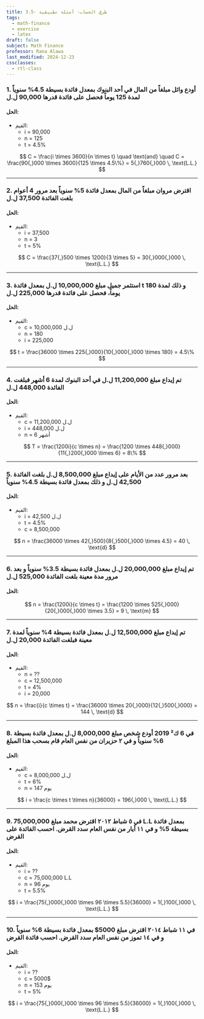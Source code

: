 ```yaml
---
title: 3.5- طرق الحساب- أمثلة تطبيقية
tags:
  - math-finance
  - exercise
  - latex
draft: false
subject: Math Finance
professor: Rana Alawa
last_modified: 2024-12-23
cssclasses:
  - rtl-class
---
```

### 1. أودع وائل مبلغاً من المال في أحد البنوك بمعدل فائدة بسيطة 4.5% سنوياً لمدة 125 يوماً فحصل على فائدة قدرها 90,000 ل.ل
#### الحل:
- القيم:
  - i = 90,000
  - n = 125
  - t = 4.5%

$$
C = \frac{i \times 3600}{n \times t} \quad \text{and} \quad C = \frac{90{,}000 \times 3600}{125 \times 4.5\%} = 5{,}760{,}000 \, \text{L.L.}
$$

---

### 2. اقترض مروان مبلغاً من المال بمعدل فائدة 5% سنوياً بعد مرور 4 أعوام بلغت الفائدة 37,500 ل.ل
#### الحل:
- القيم:
  - i = 37,500
  - n = 3
  - t = 5%

$$
C = \frac{37{,}500 \times 1200}{3 \times 5} = 30{,}000{,}000 \, \text{L.L.}
$$

---

### 3. استثمر جميل مبلغ 10,000,000 ل.ل بمعدل فائدة t و ذلك لمدة 180 يوماً، فحصل على فائدة قدرها 225,000 ل.ل
#### الحل:
- القيم:
  - c = 10,000,000 ل.ل
  - n = 180
  - i = 225,000

$$
t = \frac{36000 \times 225{,}000}{10{,}000{,}000 \times 180} = 4.5\%
$$

---

### 4. تم إيداع مبلغ 11,200,000 ل.ل في أحد البنوك لمدة 6 أشهر فبلغت الفائدة 448,000 ل.ل
#### الحل:
- القيم:
  - c = 11,200,000 ل.ل
  - i = 448,000 ل.ل
  - n = 6 أشهر

$$
T = \frac{1200i}{c \times n} = \frac{1200 \times 448{,}000}{11{,}200{,}000 \times 6} = 8\%
$$

---

### 5. بعد مرور عدد من الأيام على إيداع مبلغ 8,500,000 ل.ل بلغت الفائدة 42,500 ل.ل و ذلك بمعدل فائدة بسيطة 4.5% سنوياً
#### الحل:
- القيم:
  - i = 42,500 ل.ل
  - t = 4.5%
  - c = 8,500,000

$$
n = \frac{36000 \times 42{,}500}{8{,}500{,}000 \times 4.5} = 40 \, \text{d}
$$

---

### 6. تم إيداع مبلغ 20,000,000 ل.ل بمعدل فائدة بسيطة 3.5% سنوياً و بعد مرور مدة معينة بلغت الفائدة 525,000 ل.ل
#### الحل:
$$
n = \frac{1200i}{c \times t} = \frac{1200 \times 525{,}000}{20{,}000{,}000 \times 3.5} = 9 \, \text{m}
$$

---

### 7. تم إيداع مبلغ 12,500,000 ل.ل بمعدل فائدة بسيطة 4% سنوياً لمدة معينة فبلغت الفائدة 20,000 ل.ل
#### الحل:
- القيم:
  - n = ??
  - c = 12,500,000
  - t = 4%
  - i = 20,000

$$
n = \frac{i}{c \times t} = \frac{36000 \times 20{,}000}{12{,}500{,}000} = 144 \, \text{d}
$$

---

### 8. في 6 ك² 2019 أودع شخص مبلغ 8,000,000 ل.ل بمعدل فائدة بسيطة 6% سنوياً و في ٢ حزيران من نفس العام قام بسحب هذا المبلغ
#### الحل:
- القيم:
  - c = 8,000,000 ل.ل
  - t = 6%
  - n = 147 يوم

$$
i = \frac{c \times t \times n}{36000} = 196{,}000 \, \text{L.L.}
$$

---

### 9. في ٥ شباط ٢٠١٢ اقترض محمد مبلغ 75,000,000 L.L بمعدل فائدة بسيطة 5% و في ١١ أيار من نفس العام سدد القرض. احسب الفائدة على القرض
#### الحل:
- القيم:
  - i = ??
  - c = 75,000,000 L.L
  - n = 96 يوم
  - t = 5.5%

$$
i = \frac{75{,}000{,}000 \times 96 \times 5.5}{36000} = 1{,}100{,}000 \, \text{L.L.}
$$

---

### 10. في ١١ شباط ٢٠١٤ اقترض مبلغ 5000$ بمعدل فائدة بسيطة 6% سنوياً و في ١٤ تموز من نفس العام سدد القرض. احسب فائدة القرض
#### الحل:
- القيم:
  - i = ??
  - c = 5000$
  - n = 153 يوم
  - t = 5%

$$
i = \frac{75{,}000{,}000 \times 96 \times 5.5}{36000} = 1{,}100{,}000 \, \text{L.L.}
$$
